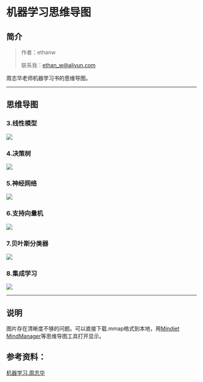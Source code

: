 
# 机器学习思维导图

## 简介

> 作者：ethanw <br>
>
> 联系我：ethan_w@aliyun.com

周志华老师机器学习书的思维导图。

----
## 思维导图

### 3.线性模型
![](http://onkpm5zlx.bkt.clouddn.com/3.%E7%BA%BF%E6%80%A7%E6%A8%A1%E5%9E%8B.png)

### 4.决策树
![](http://onkpm5zlx.bkt.clouddn.com/4.%E5%86%B3%E7%AD%96%E6%A0%91.png)

### 5.神经网络
![](http://onkpm5zlx.bkt.clouddn.com/5.%E7%A5%9E%E7%BB%8F%E7%BD%91%E7%BB%9C.png)

### 6.支持向量机
![](http://onkpm5zlx.bkt.clouddn.com/6.%E6%94%AF%E6%8C%81%E5%90%91%E9%87%8F%E6%9C%BA.png)

### 7.贝叶斯分类器
![](http://onkpm5zlx.bkt.clouddn.com/7.%E8%B4%9D%E5%8F%B6%E6%96%AF%E5%88%86%E7%B1%BB%E5%99%A8.png)

### 8.集成学习
![](http://onkpm5zlx.bkt.clouddn.com/8.%E9%9B%86%E6%88%90%E5%AD%A6%E4%B9%A0.png)

----
## 说明
图片存在清晰度不够的问题。可以直接下载.mmap格式到本地，用[Mindjet MindManager](http://www.mindmanager.cc/xiazai.html)等思维导图工具打开显示。

## 参考资料：

[机器学习.周志华](https://book.douban.com/subject/26708119/)
